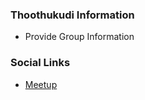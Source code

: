 ### Thoothukudi Information
* Provide Group Information

### Social Links
* [Meetup](https://www.meetup.com/owasp-thoothukudi-meetup-group/)


